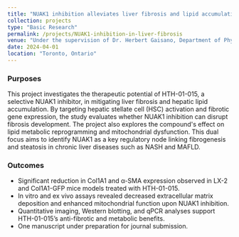 ```yaml
---
title: "NUAK1 inhibition alleviates liver fibrosis and lipid accumulation"
collection: projects
type: "Basic Research"
permalink: /projects/NUAK1-inhibition-in-liver-fibrosis
venue: "Under the supervision of Dr. Herbert Gaisano, Department of Physiology, University of Toronto"
date: 2024-04-01
location: "Toronto, Ontario"
---
```


### Purposes ###
This project investigates the therapeutic potential of HTH-01-015, a selective NUAK1 inhibitor, in mitigating liver fibrosis and hepatic lipid accumulation. By targeting hepatic stellate cell (HSC) activation and fibrotic gene expression, the study evaluates whether NUAK1 inhibition can disrupt fibrosis development. The project also explores the compound's effect on lipid metabolic reprogramming and mitochondrial dysfunction. This dual focus aims to identify NUAK1 as a key regulatory node linking fibrogenesis and steatosis in chronic liver diseases such as NASH and MAFLD.

### Outcomes ###
- Significant reduction in Col1A1 and α-SMA expression observed in LX-2 and Col1A1-GFP mice models treated with HTH-01-015.
- In vitro and ex vivo assays revealed decreased extracellular matrix deposition and enhanced mitochondrial function upon NUAK1 inhibition.
- Quantitative imaging, Western blotting, and qPCR analyses support HTH-01-015’s anti-fibrotic and metabolic benefits.
- One manuscript under preparation for journal submission.
